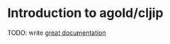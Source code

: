 # Introduction to agold/cljip

TODO: write [great documentation](http://jacobian.org/writing/what-to-write/)

